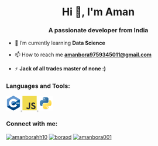 <h1 align="center">Hi 👋, I'm Aman</h1>
<h3 align="center">A passionate developer from India</h3>

- 🌱 I’m currently learning **Data Science**

- 📫 How to reach me **amanbora9759345011@gmail.com**

- ⚡ **Jack of all trades master of none :)**



<h3 align="left">Languages and Tools:</h3>
<p align="left"> <a href="https://www.w3schools.com/cpp/" target="_blank" rel="noreferrer"> <img src="https://raw.githubusercontent.com/devicons/devicon/master/icons/cplusplus/cplusplus-original.svg" alt="cplusplus" width="40" height="40"/> </a> <a href="https://developer.mozilla.org/en-US/docs/Web/JavaScript" target="_blank" rel="noreferrer"> <img src="https://raw.githubusercontent.com/devicons/devicon/master/icons/javascript/javascript-original.svg" alt="javascript" width="40" height="40"/> </a> <a href="https://www.python.org" target="_blank" rel="noreferrer"> <img src="https://raw.githubusercontent.com/devicons/devicon/master/icons/python/python-original.svg" alt="python" width="40" height="40"/> </a> </p>
<h3 align="left">Connect with me:</h3>
<p align="left">
  
<a href="https://instagram.com/amanborahh10" target="blank"><img align="center" src="https://raw.githubusercontent.com/rahuldkjain/github-profile-readme-generator/master/src/images/icons/Social/instagram.svg" alt="amanborahh10" height="30" width="40" /></a>
<a href="https://codeforces.com/profile/boraxd" target="blank"><img align="center" src="https://raw.githubusercontent.com/rahuldkjain/github-profile-readme-generator/master/src/images/icons/Social/codeforces.svg" alt="boraxd" height="30" width="40" /></a>
<a href="https://www.leetcode.com/amanbora001" target="blank"><img align="center" src="https://raw.githubusercontent.com/rahuldkjain/github-profile-readme-generator/master/src/images/icons/Social/leet-code.svg" alt="amanbora001" height="30" width="40" /></a>
</p>

